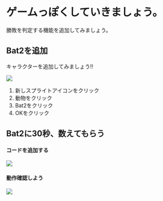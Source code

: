 

# ゲームっぽくしていきましょう。
勝敗を判定する機能を追加してみましょう。



## Bat2を追加
キャラクターを追加してみましょう!!

![](v001.png)
1. 新しスプライトアイコンをクリック
2. 動物をクリック
3. Bat2をクリック
4. OKをクリック

## Bat2に30秒、数えてもらう
#### コードを追加する
![](v002.png)


#### 動作確認しよう
![](v003.png)
